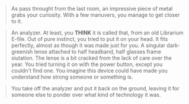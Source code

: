 >As pass throught from the last room, an impressive piece of metal grabs your
curiosity. With a few manuvers, you manage to get closer to it.

>An analyzer. At least, you **THINK** it is called that, from an old Librarium
E-file. Out of pure instinct, you tried to put it on your head. It fits perfectly,
almost as though it was made just for you. A singular dark-greenish lense attached
to half headband, half glasses frame siutation. The lense is a bit cracked from the 
lack of care over the year. You tried turning it on with the power button, except you
couldn't find one. You imagine this device could have made you understand how strong
someone or something is.

>You take off the analyzer and put it back on the ground, leaving it for someone else
to ponder over what kind of technology it was.
